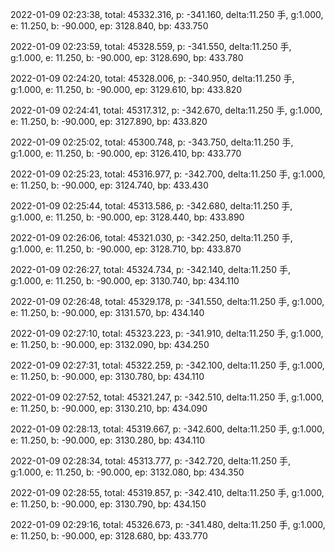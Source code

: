 2022-01-09 02:23:38, total: 45332.316, p: -341.160, delta:11.250 手, g:1.000, e: 11.250, b: -90.000, ep: 3128.840, bp: 433.750

2022-01-09 02:23:59, total: 45328.559, p: -341.550, delta:11.250 手, g:1.000, e: 11.250, b: -90.000, ep: 3128.690, bp: 433.780

2022-01-09 02:24:20, total: 45328.006, p: -340.950, delta:11.250 手, g:1.000, e: 11.250, b: -90.000, ep: 3129.610, bp: 433.820

2022-01-09 02:24:41, total: 45317.312, p: -342.670, delta:11.250 手, g:1.000, e: 11.250, b: -90.000, ep: 3127.890, bp: 433.820

2022-01-09 02:25:02, total: 45300.748, p: -343.750, delta:11.250 手, g:1.000, e: 11.250, b: -90.000, ep: 3126.410, bp: 433.770

2022-01-09 02:25:23, total: 45316.977, p: -342.700, delta:11.250 手, g:1.000, e: 11.250, b: -90.000, ep: 3124.740, bp: 433.430

2022-01-09 02:25:44, total: 45313.586, p: -342.680, delta:11.250 手, g:1.000, e: 11.250, b: -90.000, ep: 3128.440, bp: 433.890

2022-01-09 02:26:06, total: 45321.030, p: -342.250, delta:11.250 手, g:1.000, e: 11.250, b: -90.000, ep: 3128.710, bp: 433.870

2022-01-09 02:26:27, total: 45324.734, p: -342.140, delta:11.250 手, g:1.000, e: 11.250, b: -90.000, ep: 3130.740, bp: 434.110

2022-01-09 02:26:48, total: 45329.178, p: -341.550, delta:11.250 手, g:1.000, e: 11.250, b: -90.000, ep: 3131.570, bp: 434.140

2022-01-09 02:27:10, total: 45323.223, p: -341.910, delta:11.250 手, g:1.000, e: 11.250, b: -90.000, ep: 3132.090, bp: 434.250

2022-01-09 02:27:31, total: 45322.259, p: -342.100, delta:11.250 手, g:1.000, e: 11.250, b: -90.000, ep: 3130.780, bp: 434.110

2022-01-09 02:27:52, total: 45321.247, p: -342.510, delta:11.250 手, g:1.000, e: 11.250, b: -90.000, ep: 3130.210, bp: 434.090

2022-01-09 02:28:13, total: 45319.667, p: -342.600, delta:11.250 手, g:1.000, e: 11.250, b: -90.000, ep: 3130.280, bp: 434.110

2022-01-09 02:28:34, total: 45313.777, p: -342.720, delta:11.250 手, g:1.000, e: 11.250, b: -90.000, ep: 3132.080, bp: 434.350

2022-01-09 02:28:55, total: 45319.857, p: -342.410, delta:11.250 手, g:1.000, e: 11.250, b: -90.000, ep: 3130.790, bp: 434.150

2022-01-09 02:29:16, total: 45326.673, p: -341.480, delta:11.250 手, g:1.000, e: 11.250, b: -90.000, ep: 3128.680, bp: 433.770